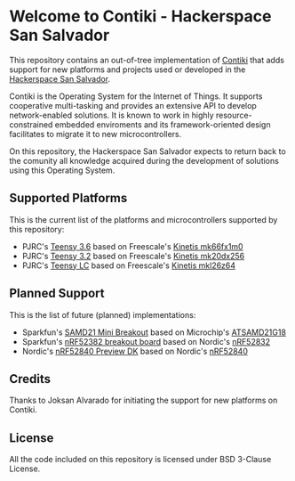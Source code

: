 Welcome to Contiki - Hackerspace San Salvador
===================
This repository contains an out-of-tree implementation of [Contiki](http://www.contiki-os.org/) that
adds support for new platforms and projects used or developed in the
[Hackerspace San Salvador](http://hackerspace.teubi.co/wiki/).

Contiki is the Operating System for the Internet of Things. It supports cooperative multi-tasking
and provides an extensive API to develop network-enabled solutions. It is known to work in highly
resource-constrained embedded enviroments and its framework-oriented design facilitates to migrate
it to new microcontrollers.

On this repository, the Hackerspace San Salvador expects to return back to the comunity all
knowledge acquired during the development of solutions using this Operating System.

## Supported Platforms
This is the current list of the platforms and microcontrollers supported by this repository:

- PJRC's [Teensy 3.6](https://www.pjrc.com/store/teensy36.html) based on Freescale's
  [Kinetis mk66fx1m0](https://www.nxp.com/products/processors-and-microcontrollers/arm-based-processors-and-mcus/kinetis-cortex-m-mcus/k-seriesperformancem4/k6x-ethernet/kinetis-k66-180-mhz-dual-high-speed-full-speed-usbs-2mb-flash-microcontrollers-mcus-based-on-arm-cortex-m4-core:K66_180)
- PJRC's [Teensy 3.2](https://www.pjrc.com/store/teensy32.html) based on Freescale's
  [Kinetis mk20dx256](https://www.nxp.com/products/processors-and-microcontrollers/arm-based-processors-and-mcus/kinetis-cortex-m-mcus/k-seriesperformancem4/k2x-usb/kinetis-k20-72-mhz-full-speed-usb-mixed-signal-integration-microcontrollers-mcus-based-on-arm-cortex-m4-core:K20_72)
- PJRC's [Teensy LC](https://www.pjrc.com/store/teensylc.html) based on Freescale's
  [Kinetis mkl26z64](https://www.nxp.com/products/processors-and-microcontrollers/arm-based-processors-and-mcus/kinetis-cortex-m-mcus/l-seriesultra-low-powerm0-plus/kinetis-kl2x-48-mhz-usb-ultra-low-power-microcontrollers-mcus-based-on-arm-cortex-m0-plus-core:KL2x)

## Planned Support
This is the list of future (planned) implementations:
- Sparkfun's [SAMD21 Mini Breakout](https://www.sparkfun.com/products/13664) based on Microchip's
  [ATSAMD21G18](https://www.microchip.com/wwwproducts/en/ATSAMD21G18)
- Sparkfun's [nRF52382 breakout board](https://www.sparkfun.com/products/13990) based on Nordic's
  [nRF52832](https://www.nordicsemi.com/eng/Products/Bluetooth-low-energy/nRF52832)
- Nordic's [nRF52840 Preview DK](https://www.nordicsemi.com/eng/Products/nRF52840-Preview-DK) based
  on Nordic's [nRF52840](https://www.nordicsemi.com/eng/Products/nRF52840)

## Credits
Thanks to Joksan Alvarado for initiating the support for new platforms on Contiki.

## License
All the code included on this repository is licensed under BSD 3-Clause License.
